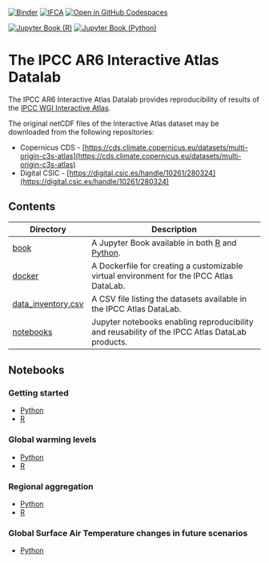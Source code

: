 [![Binder](https://mybinder.org/badge_logo.svg)](https://mybinder.org/v2/gh/SantanderMetGroup/IPCC-Atlas-Datalab/HEAD?labpath=README.md) [![IFCA](https://img.shields.io/badge/launch-IFCA-orange)](https://hub.climate4r.ifca.es/hub/user-redirect/git-pull?repo=https%3A%2F%2Fgithub.com%2FSantanderMetGroup%2FIPCC-Atlas-Datalab&urlpath=lab%2Ftree%2FIPCC-Atlas-Datalab%2Fnotebooks%2FR%2Fgetting_started.ipynb&branch=main) [![Open in GitHub Codespaces](https://github.com/codespaces/badge.svg)](https://codespaces.new/SantanderMetGroup/IPCC-Atlas-Datalab)

[![Jupyter Book (R)](https://img.shields.io/badge/Jupyter_Book-R-green)](https://santandermetgroup.github.io/IPCC-Atlas-Datalab/book/R/html/getting_started.html) [![Jupyter Book (Python)](https://img.shields.io/badge/Jupyter_Book-Python-green)](https://santandermetgroup.github.io/IPCC-Atlas-Datalab/book/python/html/getting_started.html)

# The IPCC AR6 Interactive Atlas Datalab

The IPCC AR6 Interactive Atlas Datalab provides reproducibility of results of the [IPCC WGI Interactive Atlas](https://interactive-atlas.ipcc.ch).

The original netCDF files of the Interactive Atlas dataset may be downloaded from the following repositories:

- Copernicus CDS - [https://cds.climate.copernicus.eu/datasets/multi-origin-c3s-atlas](https://cds.climate.copernicus.eu/datasets/multi-origin-c3s-atlas)
- Digital CSIC - [https://digital.csic.es/handle/10261/280324](https://digital.csic.es/handle/10261/280324)


## Contents

| Directory         | Description                                                                                          |
|-------------------|------------------------------------------------------------------------------------------------------|
| [book](book)                              | A Jupyter Book available in both [R](https://santandermetgroup.github.io/IPCC-Atlas-Datalab/book/R/html/getting_started.html) and [Python](https://santandermetgroup.github.io/IPCC-Atlas-Datalab/book/python/html/getting_started.html). | 
| [docker](docker)                          | A Dockerfile for creating a customizable virtual environment for the IPCC Atlas DataLab.             |
| [data\_inventory.csv](data_inventory.csv) | A CSV file listing the datasets available in the IPCC Atlas DataLab.                              |
| [notebooks](notebooks)                    | Jupyter notebooks enabling reproducibility and reusability of the IPCC Atlas DataLab products.       |

## Notebooks

### Getting started

- [Python](notebooks/python/getting_started.ipynb)
- [R](notebooks/R/getting_started.ipynb)

### Global warming levels

- [Python](notebooks/python/maps_of_change/Maps_of_change_under_global-warming-levels.ipynb)
- [R](notebooks/R/maps_of_change/Maps_of_change_under_global-warming-levels.ipynb)

### Regional aggregation

- [Python](notebooks/python/regional_aggregation/Regional_aggregation_and_visualization.ipynb)
- [R](notebooks/R/regional_aggregation/Regional_aggregation_and_visualization.ipynb)

### Global Surface Air Temperature changes in future scenarios

- [Python](notebooks/python/time-series_of_change/GSAT-change_time-series.ipynb)

